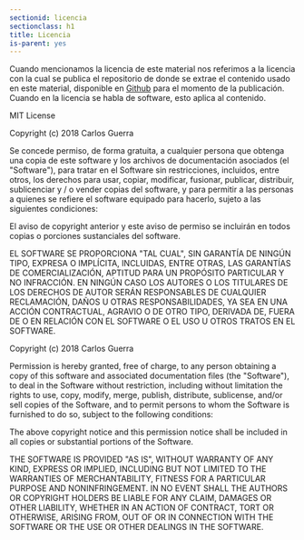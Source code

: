 ```yaml
---
sectionid: licencia
sectionclass: h1
title: Licencia
is-parent: yes
---
```


Cuando mencionamos la licencia de este material nos referimos a la licencia con la cual se publica el repositorio de donde se extrae el contenido usado en este material, disponible en [Github](https://hithub.com/cguerrave/SDA) para el momento de la publicación. Cuando en la licencia se habla de software, esto aplica al contenido.

MIT License

Copyright (c) 2018 Carlos Guerra

Se concede permiso, de forma gratuita, a cualquier persona que obtenga una copia
de este software y los archivos de documentación asociados (el "Software"), para tratar en el Software sin restricciones, incluidos, entre otros, los derechos
para usar, copiar, modificar, fusionar, publicar, distribuir, sublicenciar y / o vender
copias del software, y para permitir a las personas a quienes se refiere el software
equipado para hacerlo, sujeto a las siguientes condiciones:

El aviso de copyright anterior y este aviso de permiso se incluirán en todos
copias o porciones sustanciales del software.

EL SOFTWARE SE PROPORCIONA "TAL CUAL", SIN GARANTÍA DE NINGÚN TIPO, EXPRESA O IMPLÍCITA, INCLUIDAS, ENTRE OTRAS, LAS GARANTÍAS DE COMERCIALIZACIÓN, APTITUD PARA UN PROPÓSITO PARTICULAR Y NO INFRACCIÓN. EN NINGÚN CASO LOS AUTORES O LOS TITULARES DE LOS DERECHOS DE AUTOR SERÁN RESPONSABLES DE CUALQUIER RECLAMACIÓN, DAÑOS U OTRAS RESPONSABILIDADES, YA SEA EN UNA ACCIÓN CONTRACTUAL, AGRAVIO O DE OTRO TIPO, DERIVADA DE, 
FUERA DE O EN RELACIÓN CON EL SOFTWARE O EL USO U OTROS TRATOS EN EL SOFTWARE.

Copyright (c) 2018 Carlos Guerra

Permission is hereby granted, free of charge, to any person obtaining a copy
of this software and associated documentation files (the "Software"), to deal
in the Software without restriction, including without limitation the rights
to use, copy, modify, merge, publish, distribute, sublicense, and/or sell
copies of the Software, and to permit persons to whom the Software is
furnished to do so, subject to the following conditions:

The above copyright notice and this permission notice shall be included in all
copies or substantial portions of the Software.

THE SOFTWARE IS PROVIDED "AS IS", WITHOUT WARRANTY OF ANY KIND, EXPRESS OR
IMPLIED, INCLUDING BUT NOT LIMITED TO THE WARRANTIES OF MERCHANTABILITY,
FITNESS FOR A PARTICULAR PURPOSE AND NONINFRINGEMENT. IN NO EVENT SHALL THE
AUTHORS OR COPYRIGHT HOLDERS BE LIABLE FOR ANY CLAIM, DAMAGES OR OTHER
LIABILITY, WHETHER IN AN ACTION OF CONTRACT, TORT OR OTHERWISE, ARISING FROM,
OUT OF OR IN CONNECTION WITH THE SOFTWARE OR THE USE OR OTHER DEALINGS IN THE
SOFTWARE.

